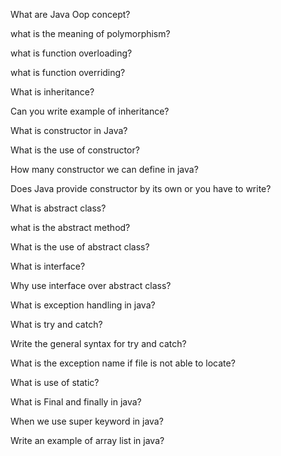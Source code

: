 
What are Java Oop concept?

what is the meaning of polymorphism?

what is function overloading?

what is function overriding?

What is inheritance?

Can you write example of inheritance?

What is constructor in Java?

What is the use of constructor?

How many constructor we can define in java?

Does Java provide constructor by its own or you have to write?

What is abstract class?

what is the abstract method?

What is the use of abstract class?

What is interface?

Why use interface over abstract class?

What is exception handling in java?

What is try and catch?

Write the general syntax for try and catch?

What is the exception name if file is not able to locate?

What is use of static?

What is Final and finally in java?

When we use super keyword in java?

Write an example of array list in java?
